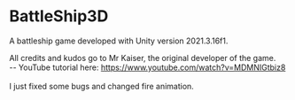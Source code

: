 # BattleShip3D
A battleship game developed with Unity version 2021.3.16f1.

All credits and kudos go to Mr Kaiser, the original developer of the game. <br/>  -- YouTube tutorial here: https://www.youtube.com/watch?v=MDMNIGtbiz8 <br/><br/>
I just fixed some bugs and changed fire animation.

